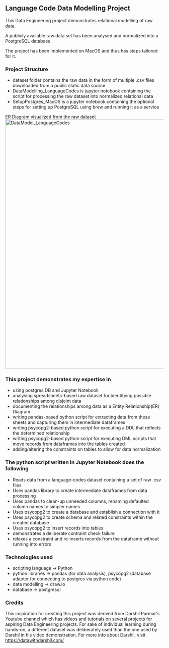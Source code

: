 ## Language Code Data Modelling Project

This Data Engineering project demonstrates relational modelling of raw data.

A publicly available raw data set has been analysed and normalized into a PostgreSQL database.

The project has been implemented on MacOS and thus has steps tailored for it.

### Project Structure
- dataset folder contains the raw data in the form of multiple .csv files downloaded from a public static data source
- DataModelling_LanguageCodes is jupyter notebook containing the script for processing the raw dataset into normalized relational data
- SetupPostgres_MacOS is a jupyter notebook containing the optional steps for setting up PostgreSQL using brew and running it as a service

ER Diagram visualized from the raw dataset
<img width="791" alt="DataModel_LanguageCodes" src="https://github.com/coder-gagan/language-codes-modelling/assets/141386400/77e673a1-f068-465c-8094-f9e4fc650cea">


### This project demonstrates my expertise in
- using postgres DB and Jupyter Notebook
- analysing spreadsheets-based raw dataset for identifying possible relationships among disjoint data
- documenting the relationships among data as a Entity Relationship(ER) Diagram
- writing pandas-based python script for extracting data from these sheets and capturing them in intermediate dataframes
- writing psycopg2-based python script for executing a DDL that reflects the determined relationship
- writing psycopg2-based python script for executing DML scripts that move records from dataframes into the tables created
- adding/altering the constraints on tables to allow for data normalization


### The python script written in Jupyter Notebook does the following
- Reads data from a language-codes dataset containing a set of raw .csv files
- Uses pandas library to create intermediate dataframes from data processing
- Uses pandas to clean-up unneeded columns, renaming defaulted column names to simpler names
- Uses psycopg2 to create a database and establish a connection with it
- Uses psycopg2 to create schema and related constraints within the created database
- Uses psycopg2 to insert records into tables
- demonstrates a deliberate contraint check failure
- relaxes a constraint and re-inserts records from the dataframe without running into errors


### Technologies used
- scripting language -> Python
- python libraries -> pandas (for data analysis), psycopg2 (database adapter for connecting to postgres via python code)
- data modelling -> draw.io
- database -> postgresql


### Credits
This inspiration for creating this project was derived from Darshil Parmar's Youtube channel which has videos and tutorials on several projects for aspiring Data Engineering projects. For sake of individual learning during hands-on, a different dataset was deliberately used than the one used by Darshil in his video demonstration. For more info about Darshil, visit https://datawithdarshil.com/
